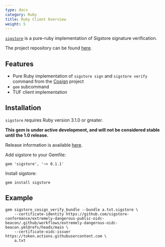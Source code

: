 ```yaml
---
type: docs
category: Ruby
title: Ruby Client Overview
weight: 5
---
```

[`sigstore`](https://rubygems.org/gems/sigstore) is a pure-ruby implementation of Sigstore signature verification.

The project repository can be found [here](https://github.com/sigstore/sigstore-ruby#sigstore).

## Features

- Pure Ruby implementation of `sigstore sign` and `sigstore verify` command from the [Cosign](../../cosign/verify) project
- `gem` subcommand
- TUF client implementation

## Installation

`sigstore` requires Ruby version 3.1.0 or greater.

**This gem is under active development, and will not be considered stable until the 1.0 release.**

Release information is available [here](https://github.com/sigstore/sigstore-ruby/releases).

Add sigstore to your Gemfile:

```console
gem 'sigstore', '~> 0.1.1'
```

Install sigstore:

```console
gem install sigstore
```

## Example

```console
gem sigstore_cosign_verify_bundle --bundle a.txt.sigstore \
    --certificate-identity https://github.com/sigstore-conformance/extremely-dangerous-public-oidc-beacon/.github/workflows/extremely-dangerous-oidc-beacon.yml@refs/heads/main \
    --certificate-oidc-issuer https://token.actions.githubusercontent.com \
    a.txt
```
